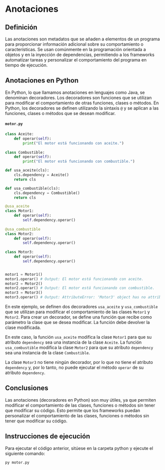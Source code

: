 # Anotaciones

## Definición

Las anotaciones son metadatos que se añaden a elementos de un programa para proporcionar información adicional sobre su comportamiento o características. Se usan comúnmente en la programación orientada a objetos y en la inyección de dependencias, permitiendo a los frameworks automatizar tareas y personalizar el comportamiento del programa en tiempo de ejecución.

## Anotaciones en Python

En Python, lo que llamamos anotaciones en lenguajes como Java, se denominan decoradores. Los decoradores son funciones que se utilizan para modificar el comportamiento de otras funciones, clases o métodos. En Python, los decoradores se definen utilizando la sintaxis `@` y se aplican a las funciones, clases o métodos que se desean modificar.

#### `motor.py`

```python
class Aceite:
    def operar(self):
        print("El motor está funcionando con aceite.")
        
class Combustible:
    def operar(self):
        print("El motor está funcionando con combustible.")

def usa_aceite(cls):
    cls.dependency = Aceite()
    return cls

def usa_combustible(cls):
    cls.dependency = Combustible()
    return cls

@usa_aceite
class Motor1:
    def operar(self):
        self.dependency.operar()
        
@usa_combustible
class Motor2:
    def operar(self):
        self.dependency.operar()
        
class Motor3:
    def operar(self):
        self.dependency.operar()


motor1 = Motor1()
motor1.operar() # Output: El motor está funcionando con aceite.
motor2 = Motor2()
motor2.operar() # Output: El motor está funcionando con combustible.
motor3 = Motor3()
motor3.operar() # Output: AttributeError: 'Motor3' object has no attribute 'dependency'
```

En este ejemplo, se definen dos decoradores `usa_aceite` y `usa_combustible` que se utilizan para modificar el comportamiento de las clases `Motor1` y `Motor2`. Para crear un decorador, se define una función que recibe como parámetro la clase que se desea modificar. La función debe devolver la clase modificada.

En este caso, la función `usa_aceite` modifica la clase `Motor1` para que su atributo `dependency` sea una instancia de la clase `Aceite`. La función `usa_combustible` modifica la clase `Motor2` para que su atributo `dependency` sea una instancia de la clase `Combustible`.

La clase `Motor3` no tiene ningún decorador, por lo que no tiene el atributo `dependency` y, por lo tanto, no puede ejecutar el método `operar` de su atributo `dependency`.

## Conclusiones

Las anotaciones (decoradores en Python) son muy útiles, ya que permiten modificar el comportamiento de las clases, funciones o métodos sin tener que modificar su código. Esto permite que los frameworks puedan personalizar el comportamiento de las clases, funciones o métodos sin tener que modificar su código.

## Instrucciones de ejecución

Para ejecutar el código anterior, sitúese en la carpeta python y ejecute el siguiente comando:

```bash
py motor.py
```